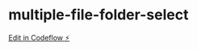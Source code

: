 # multiple-file-folder-select

[Edit in Codeflow ⚡️](https://stackblitz.com/~/github.com/manishmct/multiple-file-folder-select)